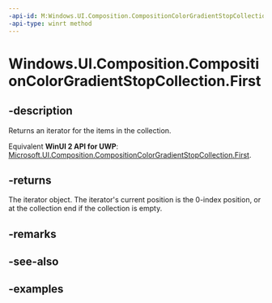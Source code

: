 ```yaml
---
-api-id: M:Windows.UI.Composition.CompositionColorGradientStopCollection.First
-api-type: winrt method
---
```


<!-- Method syntax.
public IIterator<CompositionColorGradientStop> CompositionColorGradientStopCollection.First()
-->

# Windows.UI.Composition.CompositionColorGradientStopCollection.First

## -description

Returns an iterator for the items in the collection.

Equivalent **WinUI 2 API for UWP**: [Microsoft.UI.Composition.CompositionColorGradientStopCollection.First](/windows/winui/api/microsoft.ui.composition.compositioncolorgradientstopcollection.first).

## -returns

The iterator object. The iterator's current position is the 0-index position, or at the collection end if the collection is empty.

## -remarks

## -see-also

## -examples

